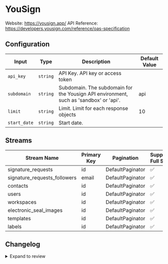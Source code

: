 # YouSign
Website: https://yousign.app/
API Reference: https://developers.yousign.com/reference/oas-specification

## Configuration

| Input | Type | Description | Default Value |
|-------|------|-------------|---------------|
| `api_key` | `string` | API Key. API key or access token |  |
| `subdomain` | `string` | Subdomain. The subdomain for the Yousign API environment, such as &#39;sandbox&#39; or &#39;api&#39;. | api |
| `limit` | `string` | Limit. Limit for each response objects | 10 |
| `start_date` | `string` | Start date.  |  |

## Streams
| Stream Name | Primary Key | Pagination | Supports Full Sync | Supports Incremental |
|-------------|-------------|------------|---------------------|----------------------|
| signature_requests | id | DefaultPaginator | ✅ |  ✅  |
| signature_requests_followers | email | DefaultPaginator | ✅ |  ❌  |
| contacts | id | DefaultPaginator | ✅ |  ✅  |
| users | id | DefaultPaginator | ✅ |  ✅  |
| workspaces | id | DefaultPaginator | ✅ |  ✅  |
| electronic_seal_images | id | DefaultPaginator | ✅ |  ✅  |
| templates | id | DefaultPaginator | ✅ |  ✅  |
| labels | id | DefaultPaginator | ✅ |  ✅  |

## Changelog

<details>
  <summary>Expand to review</summary>

| Version          | Date              | Pull Request | Subject        |
|------------------|-------------------|--------------|----------------|
| 0.0.18 | 2025-08-24 | [65444](https://github.com/airbytehq/airbyte/pull/65444) | Update dependencies |
| 0.0.17 | 2025-08-09 | [64852](https://github.com/airbytehq/airbyte/pull/64852) | Update dependencies |
| 0.0.16 | 2025-08-02 | [64402](https://github.com/airbytehq/airbyte/pull/64402) | Update dependencies |
| 0.0.15 | 2025-07-26 | [64075](https://github.com/airbytehq/airbyte/pull/64075) | Update dependencies |
| 0.0.14 | 2025-07-20 | [63688](https://github.com/airbytehq/airbyte/pull/63688) | Update dependencies |
| 0.0.13 | 2025-07-12 | [63169](https://github.com/airbytehq/airbyte/pull/63169) | Update dependencies |
| 0.0.12 | 2025-07-05 | [62714](https://github.com/airbytehq/airbyte/pull/62714) | Update dependencies |
| 0.0.11 | 2025-06-28 | [62242](https://github.com/airbytehq/airbyte/pull/62242) | Update dependencies |
| 0.0.10 | 2025-06-21 | [61770](https://github.com/airbytehq/airbyte/pull/61770) | Update dependencies |
| 0.0.9 | 2025-06-15 | [61180](https://github.com/airbytehq/airbyte/pull/61180) | Update dependencies |
| 0.0.8 | 2025-05-24 | [60737](https://github.com/airbytehq/airbyte/pull/60737) | Update dependencies |
| 0.0.7 | 2025-05-10 | [59977](https://github.com/airbytehq/airbyte/pull/59977) | Update dependencies |
| 0.0.6 | 2025-05-04 | [59534](https://github.com/airbytehq/airbyte/pull/59534) | Update dependencies |
| 0.0.5 | 2025-04-26 | [58953](https://github.com/airbytehq/airbyte/pull/58953) | Update dependencies |
| 0.0.4 | 2025-04-19 | [58569](https://github.com/airbytehq/airbyte/pull/58569) | Update dependencies |
| 0.0.3 | 2025-04-13 | [58043](https://github.com/airbytehq/airbyte/pull/58043) | Update dependencies |
| 0.0.2 | 2025-04-05 | [57376](https://github.com/airbytehq/airbyte/pull/57376) | Update dependencies |
| 0.0.1 | 2025-04-01 | [56951](https://github.com/airbytehq/airbyte/pull/56951) | Initial release by [@btkcodedev](https://github.com/btkcodedev) via Connector Builder |

</details>
